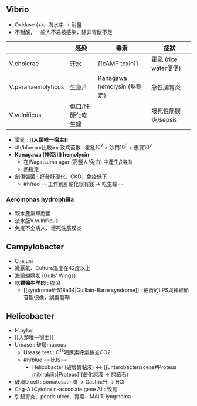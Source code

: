 ## Vibrio
- Oxidase (+)、海水中 -> 耐鹽
- 不耐酸，一般人不易被感染，除非胃酸不足

|                    | 感染              | 毒素                        | 症狀                  |
|--------------------|-------------------|-----------------------------|-----------------------|
| V.cholerae         | 汙水              | [[cAMP toxin]]                  | 霍亂 (rice water便便) |
| V.parahaemolyticus | 生魚片            | Kanagawa hemolysin (熱穩定) | 急性腸胃炎               |
| V.vulnificus       | 傷口/肝硬化吃生蠔 |                             | 壞死性筋膜炎/sepsis   |
- 霍亂 : **[[人類唯一宿主]]**
- #h/blue ==比較== 致病菌數 : 霍亂$10^7$ > 沙門$10^5$ > 志賀$10^2$
- **Kanagawa (神奈川) hemolysin**
	- 在Wagatsuma agar (高鹽人/兔血) 中產生$\beta$溶血
	- 熱穩定
- 創傷弧菌 : 好發肝硬化、CKD、免疫低下
	- #h/red ==工作到肝硬化很有錢 -> 吃生蠔==
### Aeromonas hydrophilia
- 親水產氣單胞菌
- 淡水版V.vulnificus
- 免疫不全病人、壞死性筋膜炎
## Campylobacter
- C.jejuni
- 微厭氧、Culture溫度在42度以上
- 海鷗翅膀狀 (Gulls’ Wings)
- 吃**雞鴨牛羊肉** : 腹瀉
	- [[syndrome#^518a34|Guillain-Barre syndrome]] : 細菌的LPS與神經節苷酯很像，誤傷髓鞘
## Helicobacter
- H.pylori
- [[人類唯一宿主]]
- Urease : 破壞mucous
	- Urease test : C$^{13}$喝尿素呼氣檢查CO2
	- #h/blue  ==比較== 
		- Helicobacter (破壞胃黏液) <-> [[Enterobacteriaceae#Proteus mibirabilis|Proteus]](鹼化尿液 -> 尿結石)
- 破壞D cell : somatosatin降 -> Gastric升 -> HCl
- Cag-A (Cytotoxin-associate gene A) : 致癌
- 引起胃炎、peptic ulcer、胃癌、MALT-lymphoma
